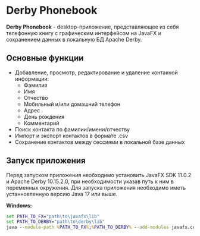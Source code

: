 # Derby Phonebook

**Derby Phonebook** - desktop-приложение, представляющее из себя телефонную книгу с графическим интерфейсом на JavaFX и сохранением данных в локальную БД Apache Derby.

## Основные функции
* Добавление, просмотр, редактирование и удаление контакной информации:
    * Фамилия
    * Имя
    * Отчество
    * Мобильный и/или домашний телефон
    * Адрес
    * День рождения
    * Комментарий
* Поиск контакта по фамилии/имени/отчеству
* Импорт и экспорт контактов в формате .csv
* Сохранение контактов между сессиями в локальной базе данных

## Запуск приложения
Перед запуском приложения необходимо установить JavaFX SDK 11.0.2 и Apache Derby 10.15.2.0, при необходимости указав путь к ним в переменных окружения.
Для запуска приложения необходимо иметь устанновленную версию Java 17 или выше.

**Windows:**
```bat
set PATH_TO_FX="path\to\javafx\lib"
set PATH_TO_DERBY="path\to\derby\lib"
java --module-path %PATH_TO_FX%;%PATH_TO_DERBY% --add-modules javafx.controls,javafx.fxml,java.sql -jar DerbyPhonebook-0.1.0.jar
```
